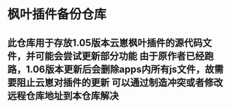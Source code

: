 # 枫叶插件备份仓库
此仓库用于存放1.05版本云崽枫叶插件的源代码文件，并可能会尝试更新部分功能
由于原作者已经跑路，1.06版本更新后会删除apps内所有js文件，故需要阻止云崽对插件的更新
可以通过制造冲突或者修改远程仓库地址到本仓库解决
------
